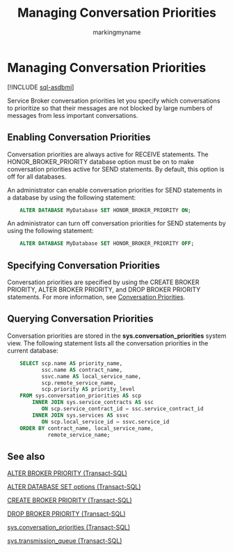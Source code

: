 ﻿---
title: Managing Conversation Priorities
description: "Service Broker conversation priorities let you specify which conversations to prioritize so that their messages are not blocked by large numbers of messages from less important conversations."
ms.prod: sql
ms.technology: configuration
ms.topic: conceptual
author: markingmyname
ms.author: maghan
ms.reviewer: mikeray
ms.date: "03/30/2022"
---

# Managing Conversation Priorities

[!INCLUDE [sql-asdbmi](../../includes/applies-to-version/sql-asdbmi.md)]

Service Broker conversation priorities let you specify which conversations to prioritize so that their messages are not blocked by large numbers of messages from less important conversations.

## Enabling Conversation Priorities
Conversation priorities are always active for RECEIVE statements. The HONOR_BROKER_PRIORITY database option must be on to make conversation priorities active for SEND statements. By default, this option is off for all databases.

An administrator can enable conversation priorities for SEND statements in a database by using the following statement:

```sql
    ALTER DATABASE MyDatabase SET HONOR_BROKER_PRIORITY ON;
```

An administrator can turn off conversation priorities for SEND statements by using the following statement:

```sql
    ALTER DATABASE MyDatabase SET HONOR_BROKER_PRIORITY OFF;
```

## Specifying Conversation Priorities
Conversation priorities are specified by using the CREATE BROKER PRIORITY, ALTER BROKER PRIORITY, and DROP BROKER PRIORITY statements. For more information, see [Conversation Priorities](conversation-priorities.md).

## Querying Conversation Priorities
Conversation priorities are stored in the **sys.conversation_priorities** system view. The following statement lists all the conversation priorities in the current database:

```sql
    SELECT scp.name AS priority_name,
           ssc.name AS contract_name,
           ssvc.name AS local_service_name,
           scp.remote_service_name,
           scp.priority AS priority_level
    FROM sys.conversation_priorities AS scp
        INNER JOIN sys.service_contracts AS ssc
           ON scp.service_contract_id = ssc.service_contract_id
        INNER JOIN sys.services AS ssvc
           ON scp.local_service_id = ssvc.service_id
    ORDER BY contract_name, local_service_name,
             remote_service_name;
```

## See also
[ALTER BROKER PRIORITY (Transact-SQL)](../../t-sql/statements/alter-broker-priority-transact-sql.md)

[ALTER DATABASE SET options (Transact-SQL)](../../t-sql/statements/alter-database-transact-sql-set-options.md)

[CREATE BROKER PRIORITY (Transact-SQL)](../../t-sql/statements/create-broker-priority-transact-sql.md)

[DROP BROKER PRIORITY (Transact-SQL)](../../t-sql/statements/drop-broker-priority-transact-sql.md)

[sys.conversation_priorities (Transact-SQL)](../../relational-databases/system-catalog-views/sys-conversation-priorities-transact-sql.md)

[sys.transmission_queue (Transact-SQL)](../../relational-databases/system-catalog-views/sys-transmission-queue-transact-sql.md)

